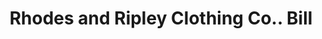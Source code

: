 ---
doi: 10.7916/D85H8TB6
date_other: '1890'
date_other_textual: 1890-1899
form: printed ephemera
genre:
- Invoices
name:
- Rhodes and Ripley Clothing Co.
object_in_context_url: https://biggert.cul.columbia.edu/items/view/ave_biggert_00446
subject_hierarchical_geographic:
- Boston, Massachusetts, United States
subject_name:
- Rhodes and Ripley Clothing Co.
title: Rhodes and Ripley Clothing Co.. Bill
sort_title: Rhodes and Ripley Clothing Co.. Bill
call_number: ave_biggert_00446
coordinates:
- 42.35805555555556,-71.06361111111111
pid: ave_biggert_00446
identifiers: ave_biggert_00446
permalink: /biggert/ave_biggert_00446/
layout: iiif-image-page
---